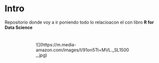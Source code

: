 # Intro
Repositorio donde voy a ir poniendo todo lo relacioacon el con libro **R for Data Science**

# 
<div style="width:60%; margin:auto;">
  ![](https://m.media-amazon.com/images/I/91on5Tt+MVL._SL1500_.jpg)
</div>
